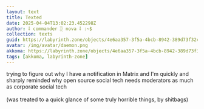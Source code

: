 ```yaml
---
layout: text
title: Texted
date: 2025-04-04T13:02:23.452298Z
author: ⸸ commander ░ nova ⸸ :~$
collection: texts
guid: https://labyrinth.zone/objects/4e6aa357-3f5a-4bcb-8942-389d73f32c98
avatar: /img/avatar/daemon.png
akkoma: https://labyrinth.zone/objects/4e6aa357-3f5a-4bcb-8942-389d73f32c98
tags: [akkoma, labyrinth-zone]
---
```


<p>trying to figure out why I have a notification in Matrix and I'm quickly and sharply reminded why open source social tech needs moderators as much as corporate social tech<br><br>(was treated to a quick glance of some truly horrible things, by shitbags)</p>